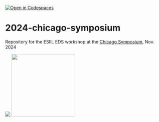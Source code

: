 [![Open in Codespaces](https://classroom.github.com/assets/launch-codespace-2972f46106e565e64193e422d61a12cf1da4916b45550586e14ef0a7c637dd04.svg)](https://classroom.github.com/open-in-codespaces?assignment_repo_id=17029271)
# 2024-chicago-symposium
Repository for the ESIIL EDS workshop at the [Chicago Symposium](https://chicagosymposium.org/), Nov. 2024

<img src="https://chicagosymposium.org/static/symposium/CSSlogo.png"> <img src="https://pbs.twimg.com/profile_images/1537109064093532160/mG03dW9G_400x400.jpg" width="200">

